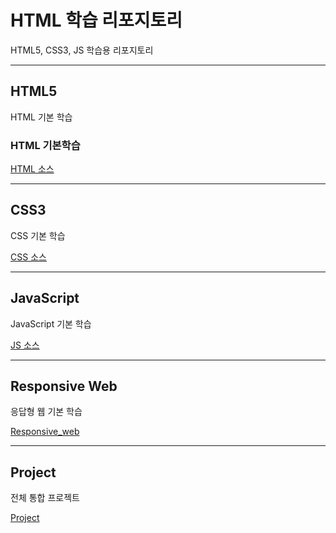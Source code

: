 # HTML 학습 리포지토리
HTML5, CSS3, JS 학습용 리포지토리

---------------------------------------

## HTML5
HTML 기본 학습

### HTML 기본학습

[HTML 소스](https://github.com/choiyeonseong/StudyHtml/tree/main/01_HTML)

---------------------------------------

## CSS3
CSS 기본 학습

[CSS 소스](https://github.com/choiyeonseong/StudyHtml/tree/main/02_CSS)
 
---------------------------------------

## JavaScript 
JavaScript 기본 학습

[JS 소스](https://github.com/choiyeonseong/StudyHtml/tree/main/03_JavaScript)

---------------------------------------

## Responsive Web
응답형 웹 기본 학습

[Responsive_web](https://github.com/choiyeonseong/StudyHtml/blob/main/02_CSS/responsive_test.html)

---------------------------------------

## Project
전체 통합 프로젝트

[Project](https://github.com/choiyeonseong/StudyHtml/tree/main/04_Project)


